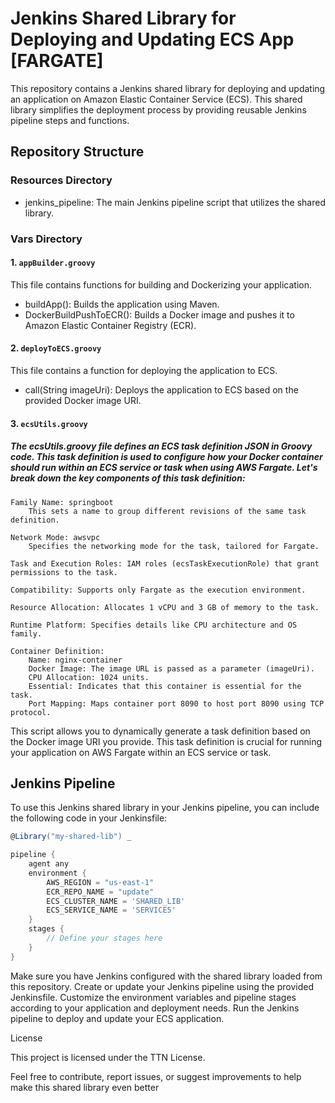 # Jenkins Shared Library for Deploying and Updating ECS App [FARGATE]

This repository contains a Jenkins shared library for deploying and updating an application on Amazon Elastic Container Service (ECS). This shared library simplifies the deployment process by providing reusable Jenkins pipeline steps and functions.

## Repository Structure

### Resources Directory

- jenkins_pipeline: The main Jenkins pipeline script that utilizes the shared library.

### Vars Directory

#### 1. `appBuilder.groovy`

This file contains functions for building and Dockerizing your application.

- buildApp(): Builds the application using Maven.
- DockerBuildPushToECR(): Builds a Docker image and pushes it to Amazon Elastic Container Registry (ECR).

#### 2. `deployToECS.groovy`

This file contains a function for deploying the application to ECS.

- call(String imageUri): Deploys the application to ECS based on the provided Docker image URI.

#### 3. `ecsUtils.groovy`

##### The ecsUtils.groovy file defines an ECS task definition JSON in Groovy code. This task definition is used to configure how your Docker container should run within an ECS service or task when using AWS Fargate. Let's break down the key components of this task definition:
    Family Name: springboot
        This sets a name to group different revisions of the same task definition.

    Network Mode: awsvpc
        Specifies the networking mode for the task, tailored for Fargate.

    Task and Execution Roles: IAM roles (ecsTaskExecutionRole) that grant permissions to the task.

    Compatibility: Supports only Fargate as the execution environment.

    Resource Allocation: Allocates 1 vCPU and 3 GB of memory to the task.

    Runtime Platform: Specifies details like CPU architecture and OS family.

    Container Definition:
        Name: nginx-container
        Docker Image: The image URL is passed as a parameter (imageUri).
        CPU Allocation: 1024 units.
        Essential: Indicates that this container is essential for the task.
        Port Mapping: Maps container port 8090 to host port 8090 using TCP protocol.

This script allows you to dynamically generate a task definition based on the Docker image URI you provide. This task definition is crucial for running your application on AWS Fargate within an ECS service or task.

## Jenkins Pipeline

To use this Jenkins shared library in your Jenkins pipeline, you can include the following code in your Jenkinsfile:

```groovy
@Library("my-shared-lib") _

pipeline {
    agent any
    environment {
        AWS_REGION = "us-east-1"
        ECR_REPO_NAME = "update"
        ECS_CLUSTER_NAME = 'SHARED_LIB'
        ECS_SERVICE_NAME = 'SERVICE5'
    }
    stages {
        // Define your stages here
    }
}
```

Make sure you have Jenkins configured with the shared library loaded from this repository.
Create or update your Jenkins pipeline using the provided Jenkinsfile.
Customize the environment variables and pipeline stages according to your application and deployment needs.
Run the Jenkins pipeline to deploy and update your ECS application.

License

This project is licensed under the TTN License.

Feel free to contribute, report issues, or suggest improvements to help make this shared library even better

